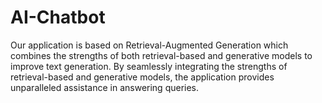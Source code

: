 # AI-Chatbot
Our application is based on Retrieval-Augmented Generation which combines the strengths of both retrieval-based and generative models to improve text generation. By seamlessly integrating the strengths of retrieval-based and generative models, the application provides unparalleled assistance in answering queries.
